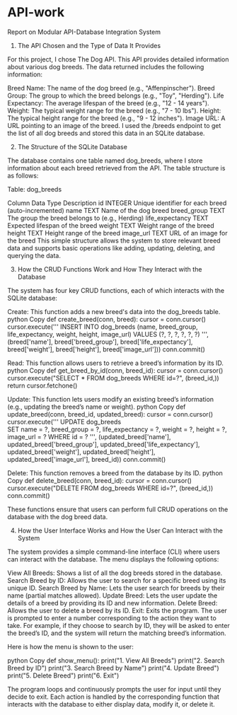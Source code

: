 # API-work

Report on Modular API-Database Integration System 

1. The API Chosen and the Type of Data It Provides 

For this project, I chose The Dog API. This API provides detailed information about various dog breeds. The data returned includes the following information: 

Breed Name: The name of the dog breed (e.g., "Affenpinscher"). 
Breed Group: The group to which the breed belongs (e.g., "Toy", "Herding"). 
Life Expectancy: The average lifespan of the breed (e.g., "12 - 14 years"). 
Weight: The typical weight range for the breed (e.g., "7 - 10 lbs"). 
Height: The typical height range for the breed (e.g., "9 - 12 inches"). 
Image URL: A URL pointing to an image of the breed. 
I used the /breeds endpoint to get the list of all dog breeds and stored this data in an SQLite database. 

2. The Structure of the SQLite Database 

The database contains one table named dog_breeds, where I store information about each breed retrieved from the API. The table structure is as follows: 

Table: dog_breeds 

Column 
Data Type 
Description 
id 
INTEGER 
Unique identifier for each breed (auto-incremented) 
name 
TEXT 
Name of the dog breed 
breed_group 
TEXT 
The group the breed belongs to (e.g., Herding) 
life_expectancy 
TEXT 
Expected lifespan of the breed 
weight 
TEXT 
Weight range of the breed 
height 
TEXT 
Height range of the breed 
image_url 
TEXT 
URL of an image for the breed 
This simple structure allows the system to store relevant breed data and supports basic operations like adding, updating, deleting, and querying the data. 

3. How the CRUD Functions Work and How They Interact with the Database 

The system has four key CRUD functions, each of which interacts with the SQLite database: 

Create: This function adds a new breed's data into the dog_breeds table. 
python 
Copy 
def create_breed(conn, breed): 
    cursor = conn.cursor() 
    cursor.execute(''' 
    INSERT INTO dog_breeds (name, breed_group, life_expectancy, weight, height, image_url) 
    VALUES (?, ?, ?, ?, ?, ?) 
    ''', (breed['name'], breed['breed_group'], breed['life_expectancy'], breed['weight'], breed['height'], breed['image_url'])) 
    conn.commit() 
 
Read: This function allows users to retrieve a breed’s information by its ID. 
python 
Copy 
def get_breed_by_id(conn, breed_id): 
    cursor = conn.cursor() 
    cursor.execute("SELECT * FROM dog_breeds WHERE id=?", (breed_id,)) 
    return cursor.fetchone() 
 
Update: This function lets users modify an existing breed’s information (e.g., updating the breed’s name or weight). 
python 
Copy 
def update_breed(conn, breed_id, updated_breed): 
    cursor = conn.cursor() 
    cursor.execute(''' 
    UPDATE dog_breeds  
    SET name = ?, breed_group = ?, life_expectancy = ?, weight = ?, height = ?, image_url = ? 
    WHERE id = ? 
    ''', (updated_breed['name'], updated_breed['breed_group'], updated_breed['life_expectancy'],  
          updated_breed['weight'], updated_breed['height'], updated_breed['image_url'], breed_id)) 
    conn.commit() 
 
Delete: This function removes a breed from the database by its ID. 
python 
Copy 
def delete_breed(conn, breed_id): 
    cursor = conn.cursor() 
    cursor.execute("DELETE FROM dog_breeds WHERE id=?", (breed_id,)) 
    conn.commit() 
 
These functions ensure that users can perform full CRUD operations on the database with the dog breed data. 

4. How the User Interface Works and How the User Can Interact with the System 

The system provides a simple command-line interface (CLI) where users can interact with the database. The menu displays the following options: 

View All Breeds: Shows a list of all the dog breeds stored in the database. 
Search Breed by ID: Allows the user to search for a specific breed using its unique ID. 
Search Breed by Name: Lets the user search for breeds by their name (partial matches allowed). 
Update Breed: Lets the user update the details of a breed by providing its ID and new information. 
Delete Breed: Allows the user to delete a breed by its ID. 
Exit: Exits the program. 
The user is prompted to enter a number corresponding to the action they want to take. For example, if they choose to search by ID, they will be asked to enter the breed’s ID, and the system will return the matching breed’s information. 

Here is how the menu is shown to the user: 

python 
Copy 
def show_menu(): 
    print("1. View All Breeds") 
    print("2. Search Breed by ID") 
    print("3. Search Breed by Name") 
    print("4. Update Breed") 
    print("5. Delete Breed") 
    print("6. Exit") 
 
The program loops and continuously prompts the user for input until they decide to exit. Each action is handled by the corresponding function that interacts with the database to either display data, modify it, or delete it. 

 
 
